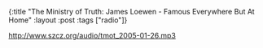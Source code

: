 {:title "The Ministry of Truth: James Loewen - Famous Everywhere But At Home"
:layout :post
:tags  ["radio"]}

<http://www.szcz.org/audio/tmot_2005-01-26.mp3>

